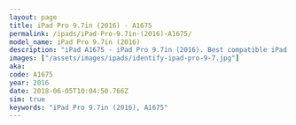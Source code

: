 ```yaml
---
layout: page
title: iPad Pro 9.7in (2016) - A1675
permalink: /ipads/iPad-Pro-9.7in-(2016)-A1675/
model_name: iPad Pro 9.7in (2016)
description: "iPad A1675 - iPad Pro 9.7in (2016). Best compatible iPad cases, pens, chargers and keyboards."
images: ["/assets/images/ipads/identify-ipad-pro-9-7.jpg"]
aka: 
code: A1675
year: 2016
date: 2018-06-05T10:04:50.766Z
sim: true
keywords: "iPad Pro 9.7in (2016), A1675"
---
```

